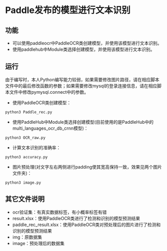 # Paddle发布的模型进行文本识别

## 功能

- 可以使用paddleocr中PaddleOCR类创建模型，并使用该模型进行文本识别。
- 使用paddlehub中Module类选择创建模型，并使用该模型进行文本识别。



## 运行

​	由于编写时，本人Python编写能力较弱，如果需要修改图片路径，请在相应脚本文件中的最后修改函数的参数；如果需要修改mysql的登录连接信息，请在相应脚本文件中修改pymysql.connect中的参数。

- 使用PaddleOCR类创建模型：

~~~shell
python3 Paddle_rec.py
~~~

- 使用PaddleHub中Module类选择创建模型(目前使用的是PaddleHub中的multi_languages_ocr_db_crnn模型)：

~~~shell
python3 OCR_raw.py
~~~

- 计算文本识别的准确率：

~~~shell
python3 accuracy.py
~~~

- 图片预处理(对文字左右两侧进行padding使其宽高保持一致，效果见两个图片文件夹)：

~~~shell
python3 image.py
~~~

## 其它文件说明

- ocr验证集：有真实数据标签，有小概率标签有错
- result.xlsx：使用PaddleOCR类进行了检测和识别的模型预测结果
- paddle_rec_result.xlsx：使用PaddleOCR类对预处理后的图片进行了检测和识别的模型预测结果
- img：原数据集
- image：预处理后的数据集
